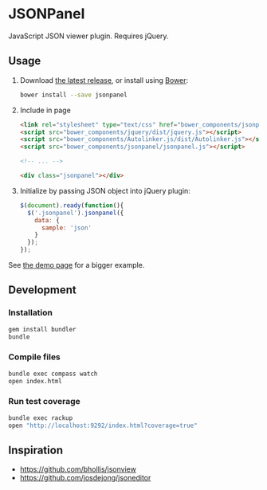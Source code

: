 # JSONPanel

JavaScript JSON viewer plugin.  Requires jQuery.

## Usage

1. Download [the latest release](https://github.com/afeld/jsonpanel/releases), or install using [Bower](http://bower.io):

    ```bash
    bower install --save jsonpanel
    ```

1. Include in page

    ```html
    <link rel="stylesheet" type="text/css" href="bower_components/jsonpanel/stylesheets/jsonpanel.css">
    <script src="bower_components/jquery/dist/jquery.js"></script>
    <script src="bower_components/Autolinker.js/dist/Autolinker.js"></script>
    <script src="bower_components/jsonpanel/jsonpanel.js"></script>

    <!-- ... -->

    <div class="jsonpanel"></div>
    ```

1. Initialize by passing JSON object into jQuery plugin:

    ```javascript
    $(document).ready(function(){
      $('.jsonpanel').jsonpanel({
        data: {
          sample: 'json'
        }
      });
    });
    ```

See [the demo page](index.html) for a bigger example.

## Development

### Installation

```bash
gem install bundler
bundle
```

### Compile files

```bash
bundle exec compass watch
open index.html
```

### Run test coverage

```bash
bundle exec rackup
open "http://localhost:9292/index.html?coverage=true"
```

## Inspiration

* https://github.com/bhollis/jsonview
* https://github.com/josdejong/jsoneditor
